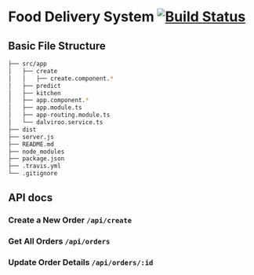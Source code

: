 # Food Delivery System [![Build Status](https://travis-ci.org/minibhati93/mean-angular2.svg?branch=master)](https://travis-ci.org/minibhati93/mean-angular2)

## Basic File Structure

```bash
├── src/app
│   ├── create
│   │   ├── create.component.*
│   ├── predict
│   ├── kitchen
│   ├── app.component.*
│   ├── app.module.ts
│   ├── app-routing.module.ts
│   └── dalviroo.service.ts
├── dist
├── server.js
├── README.md
├── node_modules
├── package.json
├── .travis.yml
└── .gitignore

```

## API docs

### Create a New Order ```/api/create```
### Get All Orders ```/api/orders```
### Update Order Details ```/api/orders/:id```

